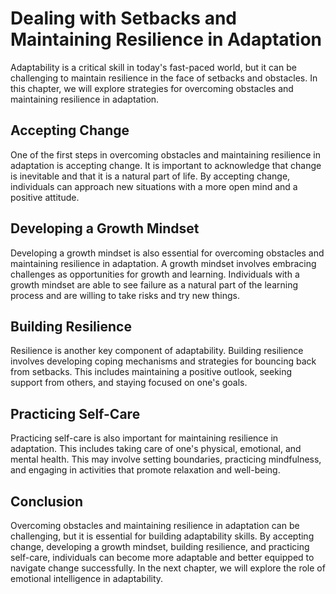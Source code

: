 Dealing with Setbacks and Maintaining Resilience in Adaptation
==============================================================================================================================

Adaptability is a critical skill in today's fast-paced world, but it can be challenging to maintain resilience in the face of setbacks and obstacles. In this chapter, we will explore strategies for overcoming obstacles and maintaining resilience in adaptation.

Accepting Change
----------------

One of the first steps in overcoming obstacles and maintaining resilience in adaptation is accepting change. It is important to acknowledge that change is inevitable and that it is a natural part of life. By accepting change, individuals can approach new situations with a more open mind and a positive attitude.

Developing a Growth Mindset
---------------------------

Developing a growth mindset is also essential for overcoming obstacles and maintaining resilience in adaptation. A growth mindset involves embracing challenges as opportunities for growth and learning. Individuals with a growth mindset are able to see failure as a natural part of the learning process and are willing to take risks and try new things.

Building Resilience
-------------------

Resilience is another key component of adaptability. Building resilience involves developing coping mechanisms and strategies for bouncing back from setbacks. This includes maintaining a positive outlook, seeking support from others, and staying focused on one's goals.

Practicing Self-Care
--------------------

Practicing self-care is also important for maintaining resilience in adaptation. This includes taking care of one's physical, emotional, and mental health. This may involve setting boundaries, practicing mindfulness, and engaging in activities that promote relaxation and well-being.

Conclusion
----------

Overcoming obstacles and maintaining resilience in adaptation can be challenging, but it is essential for building adaptability skills. By accepting change, developing a growth mindset, building resilience, and practicing self-care, individuals can become more adaptable and better equipped to navigate change successfully. In the next chapter, we will explore the role of emotional intelligence in adaptability.
